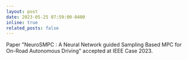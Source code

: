 ```yaml
---
layout: post
date: 2023-05-25 07:59:00-0400
inline: true
related_posts: false
---
```


Paper "NeuroSMPC : A Neural Network guided Sampling Based MPC for On-Road Autonomous Driving" accepted at IEEE Case 2023.